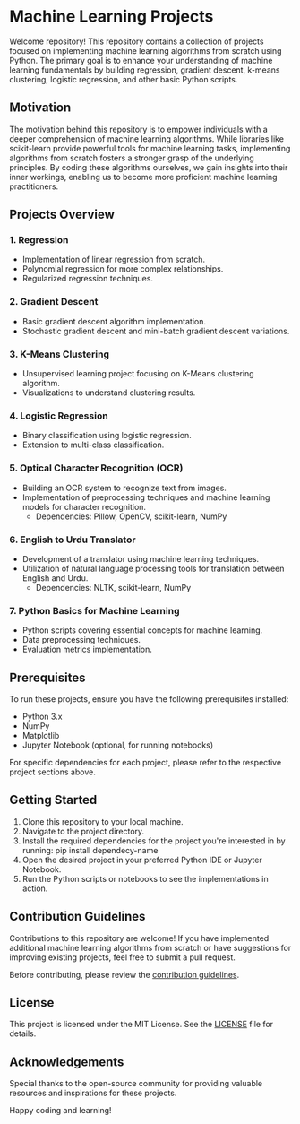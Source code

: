 # Machine Learning Projects

Welcome repository! This repository contains a collection of projects focused on implementing machine learning algorithms from scratch using Python. The primary goal is to enhance your understanding of machine learning fundamentals by building regression, gradient descent, k-means clustering, logistic regression, and other basic Python scripts.

## Motivation

The motivation behind this repository is to empower individuals with a deeper comprehension of machine learning algorithms. While libraries like scikit-learn provide powerful tools for machine learning tasks, implementing algorithms from scratch fosters a stronger grasp of the underlying principles. By coding these algorithms ourselves, we gain insights into their inner workings, enabling us to become more proficient machine learning practitioners.

## Projects Overview

### 1. Regression
- Implementation of linear regression from scratch.
- Polynomial regression for more complex relationships.
- Regularized regression techniques.

### 2. Gradient Descent
- Basic gradient descent algorithm implementation.
- Stochastic gradient descent and mini-batch gradient descent variations.

### 3. K-Means Clustering
- Unsupervised learning project focusing on K-Means clustering algorithm.
- Visualizations to understand clustering results.

### 4. Logistic Regression
- Binary classification using logistic regression.
- Extension to multi-class classification.

### 5. Optical Character Recognition (OCR)
- Building an OCR system to recognize text from images.
- Implementation of preprocessing techniques and machine learning models for character recognition.
  - Dependencies: Pillow, OpenCV, scikit-learn, NumPy

### 6. English to Urdu Translator
- Development of a translator using machine learning techniques.
- Utilization of natural language processing tools for translation between English and Urdu.
  - Dependencies: NLTK, scikit-learn, NumPy

### 7. Python Basics for Machine Learning
- Python scripts covering essential concepts for machine learning.
- Data preprocessing techniques.
- Evaluation metrics implementation.

## Prerequisites

To run these projects, ensure you have the following prerequisites installed:
- Python 3.x
- NumPy
- Matplotlib
- Jupyter Notebook (optional, for running notebooks)

For specific dependencies for each project, please refer to the respective project sections above.

## Getting Started

1. Clone this repository to your local machine.
2. Navigate to the project directory.
3. Install the required dependencies for the project you're interested in by running: pip install dependecy-name
4. Open the desired project in your preferred Python IDE or Jupyter Notebook.
5. Run the Python scripts or notebooks to see the implementations in action.
## Contribution Guidelines

Contributions to this repository are welcome! If you have implemented additional machine learning algorithms from scratch or have suggestions for improving existing projects, feel free to submit a pull request.

Before contributing, please review the [contribution guidelines](CONTRIBUTING.md).

## License

This project is licensed under the MIT License. See the [LICENSE](LICENSE) file for details.

## Acknowledgements

Special thanks to the open-source community for providing valuable resources and inspirations for these projects.

Happy coding and learning!
